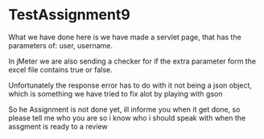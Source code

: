# TestAssignment9

<p>What we have done here is we have made a servlet page, that has the parameters of: user, username.

In jMeter we are also sending a checker for if the extra parameter form the excel file contains true or false.

Unfortunately the response error has to do with it not being a json object, which is something we have tried to fix alot by playing with gson</p>

<p>So he Assignment is not done yet, ill informe you when it get done, so please tell me who you are so i know who i should speak with when the assgment is ready to a review</p>
